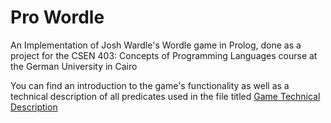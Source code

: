 # Pro Wordle
 An Implementation of Josh Wardle's Wordle game in Prolog, done as a project for the CSEN 403: Concepts of Programming Languages course at the German University in Cairo
 
 You can find an introduction to the game's functionality as well as a technical description of all predicates used in the file titled [Game Technical Description](https://github.com/omarhesham02/Pro-Wordle/blob/24ef19503c81ff7b45c6ba1080abd563abe9b435/Game%20Technical%20Description.pdf)
